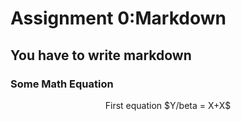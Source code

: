# Assignment 0:Markdown

## You have to write markdown

### Some Math Equation
<p align="center">First equation $Y/beta = X+X$
